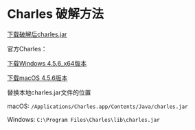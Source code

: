 # Charles 破解方法



[下载破解后charles.jar](资源文件夹/charles.jar)

官方Charles：

[下载Windows 4.5.6_x64版本](资源文件夹/charles-proxy-4.5.6-win64.msi)

[下载macOS 4.5.6版本](资源文件夹/charles-proxy-4.5.6.dmg)

替换本地charles.jar文件的位置

macOS: `/Applications/Charles.app/Contents/Java/charles.jar`

Windows: `C:\Program Files\Charles\lib\charles.jar`